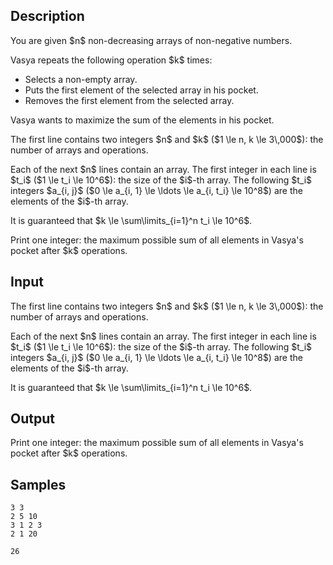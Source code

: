 ## Description

<div><p>You are given $n$ <span class="tex-font-style-bf">non-decreasing</span> arrays of non-negative numbers. </p><p>Vasya repeats the following operation $k$ times: </p><ul> <li> Selects a non-empty array. </li><li> Puts the first element of the selected array in his pocket. </li><li> Removes the first element from the selected array. </li></ul><p>Vasya wants to maximize the sum of the elements in his pocket.</p></div><div class="input-specification"><p>The first line contains two integers $n$ and $k$ ($1 \le n, k \le 3\,000$): the number of arrays and operations.</p><p>Each of the next $n$ lines contain an array. The first integer in each line is $t_i$ ($1 \le t_i \le 10^6$): the size of the $i$-th array. The following $t_i$ integers $a_{i, j}$ ($0 \le a_{i, 1} \le \ldots \le a_{i, t_i} \le 10^8$) are the elements of the $i$-th array.</p><p>It is guaranteed that $k \le \sum\limits_{i=1}^n t_i \le 10^6$.</p></div><div class="output-specification"><p>Print one integer: the maximum possible sum of all elements in Vasya's pocket after $k$ operations.</p></div>

## Input

<p>The first line contains two integers $n$ and $k$ ($1 \le n, k \le 3\,000$): the number of arrays and operations.</p><p>Each of the next $n$ lines contain an array. The first integer in each line is $t_i$ ($1 \le t_i \le 10^6$): the size of the $i$-th array. The following $t_i$ integers $a_{i, j}$ ($0 \le a_{i, 1} \le \ldots \le a_{i, t_i} \le 10^8$) are the elements of the $i$-th array.</p><p>It is guaranteed that $k \le \sum\limits_{i=1}^n t_i \le 10^6$.</p>

## Output

<p>Print one integer: the maximum possible sum of all elements in Vasya's pocket after $k$ operations.</p>

## Samples

```input1
3 3
2 5 10
3 1 2 3
2 1 20
```

```output1
26
```



